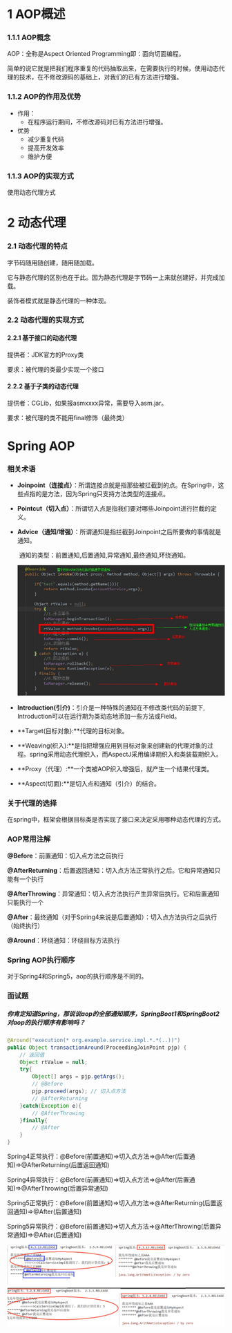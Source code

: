 # 1 AOP概述

### 1.1.1 AOP概念

AOP：全称是Aspect Oriented Programming即：面向切面编程。

简单的说它就是把我们程序重复的代码抽取出来，在需要执行的时候，使用动态代理的技术，在不修改源码的基础上，对我们的已有方法进行增强。

### 1.1.2 AOP的作用及优势

* 作用：
  * 在程序运行期间，不修改源码对已有方法进行增强。
* 优势
  * 减少重复代码
  * 提高开发效率
  * 维护方便

### 1.1.3 AOP的实现方式

使用动态代理方式

# 2 动态代理

### 2.1 动态代理的特点

字节码随用随创建，随用随加载。

 它与静态代理的区别也在于此。因为静态代理是字节码一上来就创建好，并完成加载。 

装饰者模式就是静态代理的一种体现。

### 2.2 动态代理的实现方式

#### 2.2.1 基于接口的动态代理

提供者：JDK官方的Proxy类

要求：被代理的类最少实现一个接口

#### 2.2.2 基于子类的动态代理

提供者：CGLib，如果报asmxxxx异常，需要导入asm.jar。

要求：被代理的类不能用final修饰（最终类）

# Spring AOP

### 相关术语

* **Joinpoint（连接点）**：所谓连接点就是指那些被拦截到的点。在Spring中，这些点指的是方法，因为Spring只支持方法类型的连接点。

* **Pointcut（切入点）**：所谓切入点是指我们要对哪些Joinpoint进行拦截的定义。

* **Advice（通知/增强）**：所谓通知是指拦截到Joinpoint之后所要做的事情就是通知。 

  ​									通知的类型：前置通知,后置通知,异常通知,最终通知,环绕通知。

  ![通知的类型](020-AOP/%E9%80%9A%E7%9F%A5%E7%9A%84%E7%B1%BB%E5%9E%8B.jpg)

* **Introduction(引介)**：引介是一种特殊的通知在不修改类代码的前提下, Introduction可以在运行期为类动态地添加一些方法或Field。

* **Target(目标对象):**代理的目标对象。

* **Weaving(织入):**是指把增强应用到目标对象来创建新的代理对象的过程。spring采用动态代理织入，而AspectJ采用编译期织入和类装载期织入。

* **Proxy（代理）:**一个类被AOP织入增强后，就产生一个结果代理类。

* **Aspect(切面):**是切入点和通知（引介）的结合。

### 关于代理的选择

在spring中，框架会根据目标类是否实现了接口来决定采用哪种动态代理的方式。

### AOP常用注解

**@Before**：前置通知：切入点方法之前执行

**@AfterReturning**：后置返回通知：切入点方法正常执行之后。它和异常通知只能有一个执行

**@AfterThrowing**：异常通知：切入点方法执行产生异常后执行。它和后置通知只能执行一个

**@After**：最终通知（对于Spring4来说是后置通知）：切入点方法执行之后执行（始终执行）

**@Around**：环绕通知：环绕目标方法执行

### Spring AOP执行顺序

对于Spring4和Spring5，aop的执行顺序是不同的。

### 面试题

##### 你肯定知道Spring，那说说aop的全部通知顺序，SpringBoot1和SpringBoot2对aop的执行顺序有影响吗？

```java
@Around("execution(* org.example.service.impl.*.*(..))")
public Object transactionAround(ProceedingJoinPoint pjp) {
    // 返回值
    Object rtValue = null;
    try{
        Object[] args = pjp.getArgs();
        // @Before
        pjp.proceed(args); // 切入点方法
        // @AfterReturning
    }catch(Exception e){
        // @AfterThrowing
    }finally{
        // @After
    }
}
```

Spring4正常执行：@Before(前置通知)=>切入点方法=>@After(后置通知)=>@AfterReturning(后置返回通知)

Spring4异常执行：@Before(前置通知)=>切入点方法=>@After(后置通知)=>@AfterThrowing(后置异常通知)

Spring5正常执行：@Before(前置通知)=>切入点方法=>@AfterReturning(后置返回通知)=>@After(后置通知)

Spring5异常执行：@Before(前置通知)=>切入点方法=>@AfterThrowing(后置异常通知)=>@After(后置通知)

![1614517137137](020-AOP/1614517137137.png)









